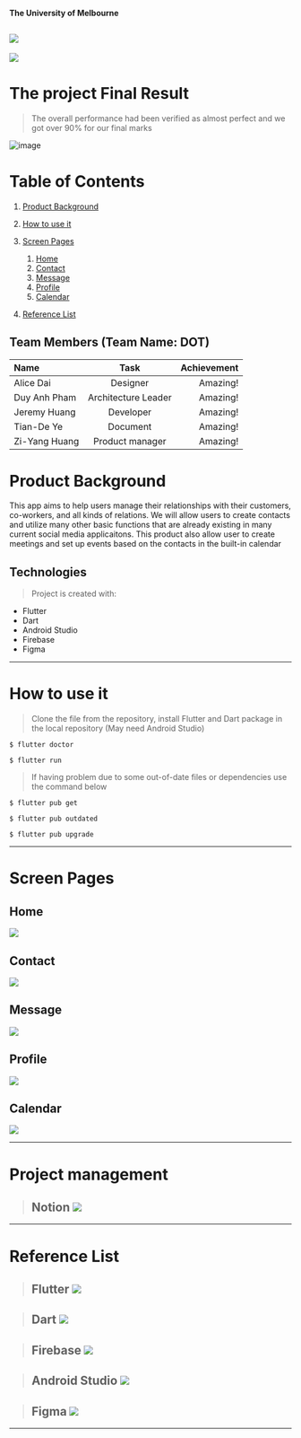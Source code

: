 **The University of Melbourne**

![](https://i.imgur.com/pOJ9bCf.png)
---

![](https://i.imgur.com/asWEjsF.png)

# The project Final Result

> The overall performance had been verified as almost perfect and we got over 90% for our final marks

![image](https://user-images.githubusercontent.com/46154514/171566025-bba29d05-113e-4376-93e8-fa86877de6a6.png)


# Table of Contents
1. [Product Background](#Product-Background)
2. [How to use it](#How-to-use-it)
3. [Screen Pages](#Screen-Pages)
   1. [Home](#Home)
   2. [Contact](#Contact)
   3. [Message](#Message)
   4. [Profile](#Profile)
   5. [Calendar](#Calendar)

9. [Reference List](#Reference-List)


## Team Members (Team Name: DOT)

| Name            |             Task            |Achievement|
| :---            |            :---:            |      ---: |
| Alice Dai       | Designer                    |  Amazing! |
| Duy Anh Pham    | Architecture Leader         |  Amazing! |
| Jeremy Huang    | Developer        		    |  Amazing! |
| Tian-De Ye      | Document            	    |  Amazing! |
| Zi-Yang Huang   | Product manager      	    |  Amazing! |

# Product Background
This app aims to help users manage their relationships with their customers, co-workers, and all kinds of relations.
We will allow users to create contacts and utilize many other basic functions that are already existing in many current social media applicaitons. This product also allow user to create meetings and set up events based on the contacts in the built-in calendar

	
## Technologies
> Project is created with:
* Flutter
* Dart
* Android Studio
* Firebase
* Figma


---

# How to use it

> Clone the file from the repository, install Flutter and Dart package in the local repository (May need Android Studio)

```
$ flutter doctor

$ flutter run
```

> If having problem due to some out-of-date files or dependencies use the command below

```
$ flutter pub get

$ flutter pub outdated

$ flutter pub upgrade
```

---

# Screen Pages
## Home
![](https://i.imgur.com/4Uk0g6b.png)

## Contact
![](https://i.imgur.com/UcUhL5g.png)

## Message
![](https://i.imgur.com/x8yrV5j.png)

## Profile
![](https://i.imgur.com/MiQ5vpD.png)

## Calendar
![](https://i.imgur.com/6gZRw3q.png)

---

# Project management
> ## Notion   [![](https://i.imgur.com/vBHn9GZ.png)](https://fusheng.notion.site/DOT-IT-Project-Team21-22d5a2591d68424689ce005f63518d34) 

---
# Reference List
> ## Flutter          [![](https://i.imgur.com/amtdKpk.png)](https://flutter.dev/)


> ## Dart             [![](https://i.imgur.com/teNauIo.png)](https://dart.dev/)

> ## Firebase         [![](https://i.imgur.com/ihkDJtn.png)](https://firebase.google.com/)

> ## Android Studio   [![](https://i.imgur.com/n4PIsVR.png)](https://developer.android.com/studio)

> ## Figma            [![](https://i.imgur.com/v54g3Gx.png)](https://www.figma.com/)
---
